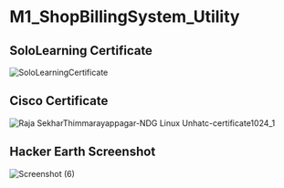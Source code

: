 # M1_ShopBillingSystem_Utility

## SoloLearning Certificate
![SoloLearningCertificate](https://user-images.githubusercontent.com/98815258/153699690-17618004-beb4-4fdf-917c-a73d368b104d.jpg)

## Cisco Certificate
![Raja SekharThimmarayappagar-NDG Linux Unhatc-certificate1024_1](https://user-images.githubusercontent.com/98815258/153699792-bfad8914-e956-439c-95a1-98119e175f84.jpg)

## Hacker Earth Screenshot
![Screenshot (6)](https://user-images.githubusercontent.com/98815258/153699721-aba2030c-a146-4a62-a6fa-6f92b46dc07f.png)
